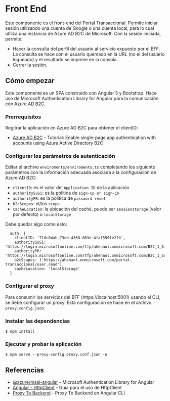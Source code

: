 # Front End

Este componente es el front-end del Portal Transaccional. Permite iniciar sesión utilizando una cuenta de Google o una cuenta local, para lo cual utiliza una instancia de Azure AD B2C de Microsoft. Con la sesión iniciada, permite:
- Hacer la consulta del perfil del usuario al servicio expuesto por el BFF. La consulta se hace con el usuario quemado en la URL (no el del usuario logueado) y el resultado se imprime en la consola.
- Cerrar la sesión.

## Cómo empezar

Este componente es un SPA construido con Angular 5 y Bootstrap. Hace uso de Microsoft Authentication Library for Angular para la comunicación con Azure AD B2C.

### Prerrequisitos

Regitrar la aplicación en Azure AD B2C para obtener el clientID:
- [Azure AD B2C](https://docs.microsoft.com/en-us/azure/active-directory-b2c/active-directory-b2c-tutorials-spa) - Tutorial: Enable single-page app authentication with accounts using Azure Active Directory B2C

### Configurar los parámetros de autenticación

Editar el archivo `enviroments/enviroments.ts` completando los siguiente parámetros con la información adecuada asociada a la configuración de Azure AD B2C:
- `clientID`: es el valor del `Application ID` de la aplicación
- `authoritySuSi`: es la política de `sign-up or sign-in`
- `authorityPR`: es la política de `password reset`
- `b2cScopes`: el/los `scope`
- `cacheLocation`: la ubicación del caché, puede ser `sessionstorage` (valor por defecto) o `localStorage`

Debe quedar algo como esto:
```
  auth: {
    clientID: '71dc04ab-73ed-4368-863e-4fa1550fe2fb',
    authoritySuSi: 'https://login.microsoftonline.com/tfp/ahenaol.onmicrosoft.com/B2C_1_SiUpIn',
    authorityPR: 'https://login.microsoftonline.com/tfp/ahenaol.onmicrosoft.com/B2C_1_SSPR',
    b2cScopes: ['https://ahenaol.onmicrosoft.com/portal-transaccional/user.read'],
    cacheLocation: 'localStorage'
  }
```

### Configurar el proxy
Para consumir los servicios del BFF (https://localhost:5001) usando el CLI, se debe configurar un proxy. Esta configuración se hace en el archivo `proxy.config.json`.

### Instalar las dependencias

```
$ npm install
```

### Ejecutar y probar la aplicación

```
$ npm serve --proxy-config proxy.conf.json -o
```

## Referencias

- [@azure/msal-angular](https://github.com/AzureAD/microsoft-authentication-library-for-js/blob/dev/lib/msal-angular/README.md) - Microsoft Authentication Library for Angular
- [Angular - HttpClient](https://angular.io/guide/http) - Guía para el uso de HttpClient
- [Proxy To Backend](https://github.com/angular/angular-cli/blob/master/docs/documentation/stories/proxy.md) - Proxy To Backend en Angular CLI
